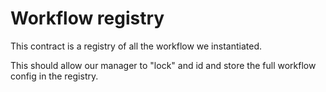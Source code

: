 # Workflow registry

This contract is a registry of all the workflow we instantiated.

This should allow our manager to "lock" and id and store the full workflow config in the registry.